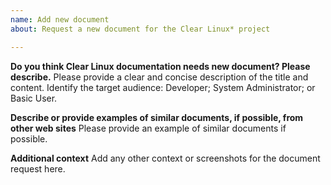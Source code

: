 ```yaml
---
name: Add new document
about: Request a new document for the Clear Linux* project

---
```


**Do you think Clear Linux documentation needs new document? Please describe.**
Please provide a clear and concise description of the title and content. Identify the target audience: Developer; System Administrator; or Basic User.

**Describe or provide examples of similar documents, if possible, from other web sites**
Please provide an example of similar documents if possible.

**Additional context**
Add any other context or screenshots for the document request here.
